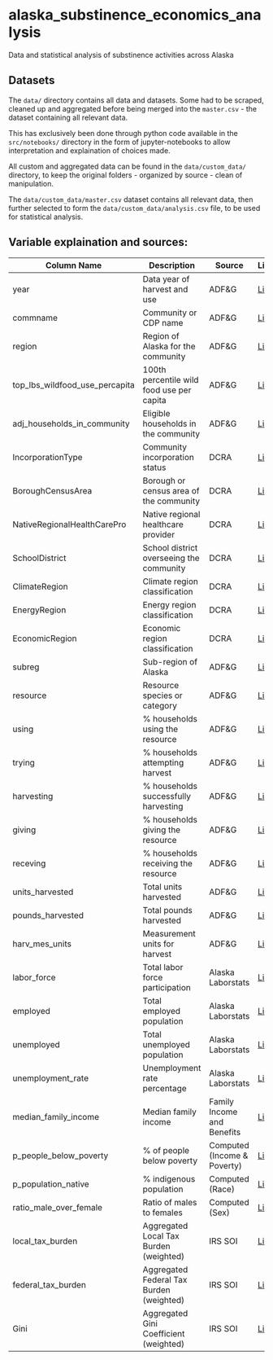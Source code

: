# alaska_substinence_economics_analysis
Data and statistical analysis of substinence activities across Alaska

## Datasets
The `data/` directory contains all data and datasets. Some had to be scraped, cleaned up and aggregated before being merged into the `master.csv` - the dataset containing all relevant data.

This has exclusively been done through python code available in the `src/notebooks/` directory in the form of jupyter-notebooks to allow interpretation and explaination of choices made.

All custom and aggregated data can be found in the `data/custom_data/` directory, to keep the original folders - organized by source - clean of manipulation.

The `data/custom_data/master.csv` dataset contains all relevant data, then further selected to form the `data/custom_data/analysis.csv` file, to be used for statistical analysis.

## Variable explaination and sources:

| Column Name                       | Description                               | Source                             | Link |
|-----------------------------------|-------------------------------------------|------------------------------------|------|
| year                              | Data year of harvest and use              | ADF&G                              | [Link](https://adfg-ak-subsistence.shinyapps.io/CSIS-Data-Downloader/) |
| commname                          | Community or CDP name                     | ADF&G                              | [Link](https://adfg-ak-subsistence.shinyapps.io/CSIS-Data-Downloader/) |
| region                            | Region of Alaska for the community        | ADF&G                              | [Link](https://adfg-ak-subsistence.shinyapps.io/CSIS-Data-Downloader/) |
| top_lbs_wildfood_use_percapita    | 100th percentile wild food use per capita | ADF&G                              | [Link](https://adfg-ak-subsistence.shinyapps.io/CSIS-Data-Downloader/) |
| adj_households_in_community       | Eligible households in the community      | ADF&G                              | [Link](https://adfg-ak-subsistence.shinyapps.io/CSIS-Data-Downloader/) |
| IncorporationType                 | Community incorporation status            | DCRA                               | [Link](https://dcra-cdo-dcced.opendata.arcgis.com/datasets/d748e3b58c654b64825f974c25b3c697_0/explore) |
| BoroughCensusArea                 | Borough or census area of the community   | DCRA                               | [Link](https://dcra-cdo-dcced.opendata.arcgis.com/datasets/d748e3b58c654b64825f974c25b3c697_0/explore) |
| NativeRegionalHealthCarePro       | Native regional healthcare provider       | DCRA                               | [Link](https://dcra-cdo-dcced.opendata.arcgis.com/datasets/d748e3b58c654b64825f974c25b3c697_0/explore) |
| SchoolDistrict                    | School district overseeing the community  | DCRA                               | [Link](https://dcra-cdo-dcced.opendata.arcgis.com/datasets/d748e3b58c654b64825f974c25b3c697_0/explore) |
| ClimateRegion                     | Climate region classification             | DCRA                               | [Link](https://dcra-cdo-dcced.opendata.arcgis.com/datasets/d748e3b58c654b64825f974c25b3c697_0/explore) |
| EnergyRegion                      | Energy region classification              | DCRA                               | [Link](https://dcra-cdo-dcced.opendata.arcgis.com/datasets/d748e3b58c654b64825f974c25b3c697_0/explore) |
| EconomicRegion                    | Economic region classification            | DCRA                               | [Link](https://dcra-cdo-dcced.opendata.arcgis.com/datasets/d748e3b58c654b64825f974c25b3c697_0/explore) |
| subreg                            | Sub-region of Alaska                      | ADF&G                              | [Link](https://adfg-ak-subsistence.shinyapps.io/CSIS-Data-Downloader/) |
| resource                          | Resource species or category              | ADF&G                              | [Link](https://adfg-ak-subsistence.shinyapps.io/CSIS-Data-Downloader/) |
| using                             | % households using the resource           | ADF&G                              | [Link](https://adfg-ak-subsistence.shinyapps.io/CSIS-Data-Downloader/) |
| trying                            | % households attempting harvest           | ADF&G                              | [Link](https://adfg-ak-subsistence.shinyapps.io/CSIS-Data-Downloader/) |
| harvesting                        | % households successfully harvesting      | ADF&G                              | [Link](https://adfg-ak-subsistence.shinyapps.io/CSIS-Data-Downloader/) |
| giving                            | % households giving the resource          | ADF&G                              | [Link](https://adfg-ak-subsistence.shinyapps.io/CSIS-Data-Downloader/) |
| receving                          | % households receiving the resource       | ADF&G                              | [Link](https://adfg-ak-subsistence.shinyapps.io/CSIS-Data-Downloader/) |
| units_harvested                   | Total units harvested                     | ADF&G                              | [Link](https://adfg-ak-subsistence.shinyapps.io/CSIS-Data-Downloader/) |
| pounds_harvested                  | Total pounds harvested                    | ADF&G                              | [Link](https://adfg-ak-subsistence.shinyapps.io/CSIS-Data-Downloader/) |
| harv_mes_units                    | Measurement units for harvest             | ADF&G                              | [Link](https://adfg-ak-subsistence.shinyapps.io/CSIS-Data-Downloader/) |
| labor_force                       | Total labor force participation           | Alaska Laborstats                  | [Link](https://live.laborstats.alaska.gov/labforce/csv/AKlaborforce.csv) |
| employed                          | Total employed population                 | Alaska Laborstats                  | [Link](https://live.laborstats.alaska.gov/labforce/csv/AKlaborforce.csv) |
| unemployed                        | Total unemployed population               | Alaska Laborstats                  | [Link](https://live.laborstats.alaska.gov/labforce/csv/AKlaborforce.csv) |
| unemployment_rate                 | Unemployment rate percentage              | Alaska Laborstats                  | [Link](https://live.laborstats.alaska.gov/labforce/csv/AKlaborforce.csv) |
| median_family_income              | Median family income                      | Family Income and Benefits         | [Link](https://dcra-cdo-dcced.opendata.arcgis.com/datasets/5b535254c9f649f9b7ffe52a476052c4_3/explore) |
| p_people_below_poverty            | % of people below poverty                 | Computed (Income & Poverty)        | [Link](https://dcra-cdo-dcced.opendata.arcgis.com/datasets/f4b63e8b2c3042a98130505df1422730_9/explore) |
| p_population_native               | % indigenous population                   | Computed (Race)                    | [Link](https://dcra-cdo-dcced.opendata.arcgis.com/datasets/30ab75bf594f48349c4ff536957869f8_1/explore) |
| ratio_male_over_female            | Ratio of males to females                 | Computed (Sex)                     | [Link](https://dcra-cdo-dcced.opendata.arcgis.com/datasets/fa3ad93528b24f7c9ba298a68c04920d_0/explore) |
| local_tax_burden                  | Aggregated Local Tax Burden (weighted)    | IRS SOI                          | [Link](https://www.irs.gov/downloads/irs-soi?page=17) |
| federal_tax_burden                | Aggregated Federal Tax Burden (weighted)  | IRS SOI                          | [Link](https://www.irs.gov/downloads/irs-soi?page=17) |
| Gini                              | Aggregated Gini Coefficient (weighted)    | IRS SOI                          | [Link](https://www.irs.gov/downloads/irs-soi?page=17) |
